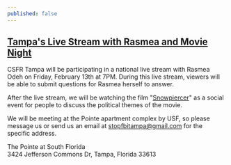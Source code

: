 ```yaml
---
published: false
---
```


## [Tampa's Live Stream with Rasmea and Movie Night](https://www.facebook.com/events/848291211904200/)

CSFR Tampa will be participating in a national live stream with Rasmea Odeh on Friday, February 13th at 7PM. During this live stream, viewers will be able to submit questions for Rasmea herself to answer.

After the live stream, we will be watching the film "[Snowpiercer](https://www.facebook.com/SnowpiercerOfficial)" as a social event for people to discuss the political themes of the movie. 

We will be meeting at the Pointe apartment complex by USF, so please message us or send us an email at [stopfbitampa@gmail.com](mailto:stopfbitampa@gmail.com) for the specific address.

The Pointe at South Florida
<br>3424 Jefferson Commons Dr, Tampa, Florida 33613